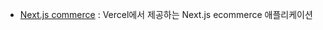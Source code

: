 - [Next.js commerce](https://github.com/vercel/commerce)
  : Vercel에서 제공하는 Next.js ecommerce 애플리케이션
